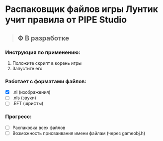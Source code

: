 # Распаковщик файлов игры Лунтик учит правила от PIPE Studio
> ## ⚙️ В разработке

### Инструкция по применению:
1. Положите скрипт в корень игры
2. Запустите его
   
### Работает с форматами файлов:
- [x] .nl (изображения)
- [ ] .nls (звуки)
- [ ] .EFT (шрифты)

### Прогресс:
- [ ] Распаковка всех файлов
- [ ] Возможность присваивания имени файлам (через gameobj.h)
